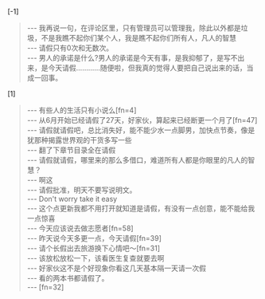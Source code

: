 
[-1] 
>--- 我再说一句，在评论区里，只有管理员可以管理我，除此以外都是垃圾，不是我瞧不起你们某个人，我是瞧不起你们所有人，凡人的智慧<br>
>--- 请假只有0次和无数次。<br>
>--- 男人的承诺是什么?男人的承诺是今天有事，是我抑郁了，是写不出来，是今天请假…………随便啦，但我真的觉得人要把自己说出来的话，当成一回事。<br>

[1] 
>--- 有些人的生活只有小说么[fn=4]<br>
>--- 从6月开始已经请假了27天，好家伙，算起来已经断更一个月了[fn=47]<br>
>--- 请假就请假吧，总比消失好，能不能少水一点脚男，加快点节奏，像是犹那种揭露世界观的干货多写一些<br>
>--- 翻了下章节目录全在请假<br>
>--- 请假就请假，哪里来的那么多借口，难道所有人都是你眼里的凡人的智慧？<br>
>--- 啊这<br>
>--- 请假批准，明天不要写说明文。<br>
>--- Don't worry take it easy<br>
>--- 这个点更新我都不用打开就知道是请假，有没有一点创意，能不能给我一点惊喜<br>
>--- 今天应该说去做志愿者[fn=58]<br>
>--- 昨天说今天多更一点，今天请假[fn=39]<br>
>--- 请个长假出去旅游换下心情吧～[fn=31]<br>
>--- 该放松放松一下，该看医生复查就要去啊<br>
>--- 好家伙这不是个好现象你看这几天基本隔一天请一次假<br>
>--- 看的两本书都请假了。<br>
>--- [fn=32]<br>
